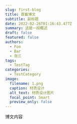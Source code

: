 ```yaml
---
slug: first-blog
title: 首篇博文
subtitle: 副标题
date: 2022-02-26T01:16:43.477Z
summary: 这是一段概述
draft: false
featured: false
authors:
  - Foo
  - Bar
  - 张三
tags:
  - TestTag
categories:
  - TestCategory
image:
  filename: 1.png
  caption: 材质设计
  alt_text: 材质设计图片
  focal_point: Smart
  preview_only: false
---
```

博文内容